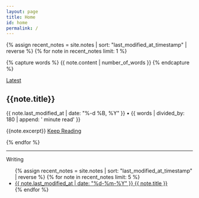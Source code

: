 ```yaml
---
layout: page
title: Home
id: home
permalink: /
---
```


{% assign recent_notes = site.notes | sort: "last_modified_at_timestamp" | reverse %}
{% for note in recent_notes limit: 1 %}

{% capture words %}
{{ note.content | number_of_words }}
{% endcapture %}

<a class="internal-link" href="{{ site.baseurl }}{{ note.url }}">Latest</a>

## {{note.title}}

  <p class="faint small">{{ note.last_modified_at | date: "%-d %B, %Y" }} • {{ words | divided_by: 180 | append: ' minute read' }}</p>
  <p>{{note.excerpt}} <a class="internal-link" href="{{ site.baseurl }}{{ note.url }}">Keep Reading</a></p>
{% endfor %}

<hr>

Writing

<ul class="writing">
  {% assign recent_notes = site.notes | sort: "last_modified_at_timestamp" | reverse %}
  {% for note in recent_notes limit: 5 %}
    <li>
      <a class="internal-link" href="{{ site.baseurl }}{{ note.url }}">
        <div class="flex baseline"> <span class="faint small">{{ note.last_modified_at | date: "%d-%m-%Y" }}</span> {{ note.title }}</div>
        </a>
    </li>
  {% endfor %}
</ul>
